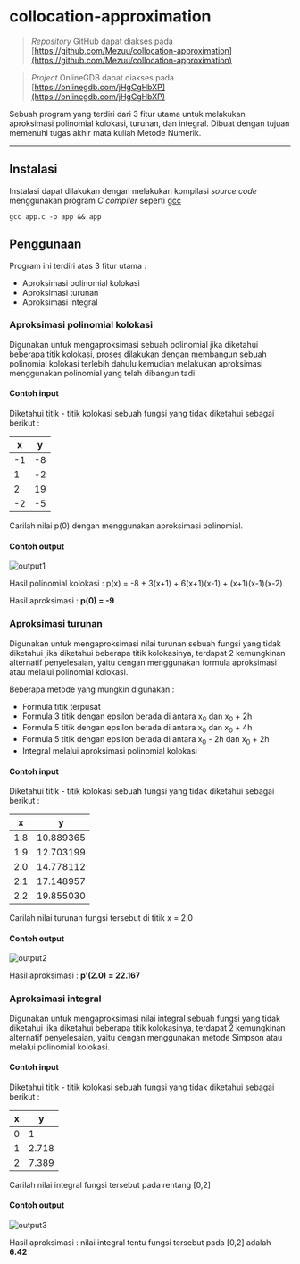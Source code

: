 # collocation-approximation

> _Repository_ GitHub dapat diakses pada [https://github.com/Mezuu/collocation-approximation](https://github.com/Mezuu/collocation-approximation)

> _Project_ OnlineGDB dapat diakses pada [https://onlinegdb.com/jHgCgHbXP](https://onlinegdb.com/jHgCgHbXP)

Sebuah program yang terdiri dari 3 fitur utama untuk melakukan aproksimasi polinomial kolokasi, turunan, dan integral. Dibuat dengan tujuan memenuhi tugas akhir mata kuliah Metode Numerik.

---

## Instalasi

Instalasi dapat dilakukan dengan melakukan kompilasi _source code_ menggunakan program _C compiler_ seperti [gcc](https://gcc.gnu.org)

```
gcc app.c -o app && app
```

## Penggunaan

Program ini terdiri atas 3 fitur utama :

- Aproksimasi polinomial kolokasi
- Aproksimasi turunan
- Aproksimasi integral

### Aproksimasi polinomial kolokasi

Digunakan untuk mengaproksimasi sebuah polinomial jika diketahui beberapa titik kolokasi, proses dilakukan dengan membangun sebuah polinomial kolokasi terlebih dahulu kemudian melakukan aproksimasi menggunakan polinomial yang telah dibangun tadi.

#### Contoh input

Diketahui titik - titik kolokasi sebuah fungsi yang tidak diketahui sebagai berikut :

| x   | y   |
| --- | --- |
| -1  | -8  |
| 1   | -2  |
| 2   | 19  |
| -2  | -5  |

Carilah nilai p(0) dengan menggunakan aproksimasi polinomial.

#### Contoh output

![output1](https://i.ibb.co/HBKmLhv/image-2022-07-02-204911280.png)

Hasil polinomial kolokasi : p(x) = -8 + 3(x+1) + 6(x+1)(x-1) + (x+1)(x-1)(x-2)

Hasil aproksimasi : **p(0) = -9**

### Aproksimasi turunan

Digunakan untuk mengaproksimasi nilai turunan sebuah fungsi yang tidak diketahui jika diketahui beberapa titik kolokasinya, terdapat 2 kemungkinan alternatif penyelesaian, yaitu dengan menggunakan formula aproksimasi atau melalui polinomial kolokasi.

Beberapa metode yang mungkin digunakan :

- Formula titik terpusat
- Formula 3 titik dengan epsilon berada di antara x<sub>0</sub> dan x<sub>0</sub> + 2h
- Formula 5 titik dengan epsilon berada di antara x<sub>0</sub> dan x<sub>0</sub> + 4h
- Formula 5 titik dengan epsilon berada di antara x<sub>0</sub> - 2h dan x<sub>0</sub> + 2h
- Integral melalui aproksimasi polinomial kolokasi

#### Contoh input

Diketahui titik - titik kolokasi sebuah fungsi yang tidak diketahui sebagai berikut :

| x   | y         |
| --- | --------- |
| 1.8 | 10.889365 |
| 1.9 | 12.703199 |
| 2.0 | 14.778112 |
| 2.1 | 17.148957 |
| 2.2 | 19.855030 |

Carilah nilai turunan fungsi tersebut di titik x = 2.0

#### Contoh output

![output2](https://i.ibb.co/nLgGzFg/image-2022-07-02-205646918.png)

Hasil aproksimasi : **p'(2.0) = 22.167**

### Aproksimasi integral

Digunakan untuk mengaproksimasi nilai integral sebuah fungsi yang tidak diketahui jika diketahui beberapa titik kolokasinya, terdapat 2 kemungkinan alternatif penyelesaian, yaitu dengan menggunakan metode Simpson atau melalui polinomial kolokasi.

#### Contoh input

Diketahui titik - titik kolokasi sebuah fungsi yang tidak diketahui sebagai berikut :

| x   | y     |
| --- | ----- |
| 0   | 1     |
| 1   | 2.718 |
| 2   | 7.389 |

Carilah nilai integral fungsi tersebut pada rentang [0,2]

#### Contoh output

![output3](https://i.ibb.co/vqxsSLM/image-2022-07-02-210346015.png)

Hasil aproksimasi : nilai integral tentu fungsi tersebut pada [0,2] adalah **6.42**
